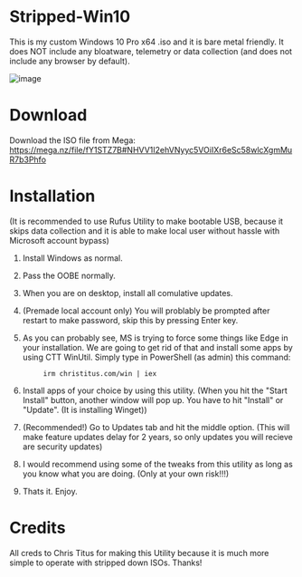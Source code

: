 # Stripped-Win10

This is my custom Windows 10 Pro x64 .iso and it is bare metal friendly.
It does NOT include any bloatware, telemetry or data collection (and does not include any browser by default).

![image](https://user-images.githubusercontent.com/118112129/221356135-68002990-0832-47f1-813d-8555c58e2800.png)

# Download

Download the ISO file from Mega:
https://mega.nz/file/fY1STZ7B#NHVV1I2ehVNyyc5VOiIXr6eSc58wlcXgmMuR7b3Phfo

# Installation

(It is recommended to use Rufus Utility to make bootable USB, because it skips data collection and it is able to make local user without hassle with Microsoft account bypass)

1. Install Windows as normal.
2. Pass the OOBE normally.
3. When you are on desktop, install all comulative updates.
4. (Premade local account only) You will problably be prompted after restart to make password, skip this by pressing Enter key.
5. As you can probably see, MS is trying to force some things like Edge in your installation. We are going to get rid of that and install some apps by using CTT WinUtil.
   Simply type in PowerShell (as admin) this command:

   			irm christitus.com/win | iex

6. Install apps of your choice by using this utility.
(When you hit the "Start Install" button, another window will pop up. You have to hit "Install" or "Update". (It is installing Winget))
7. (Recommended!) Go to Updates tab and hit the middle option. (This will make feature updates delay for 2 years, so only updates you will recieve are security updates)
8. I would recommend using some of the tweaks from this utility as long as you know what you are doing. (Only at your own risk!!!)
9. Thats it. Enjoy.

# Credits

All creds to Chris Titus for making this Utility because it is much more simple to operate with stripped down ISOs.
Thanks!
